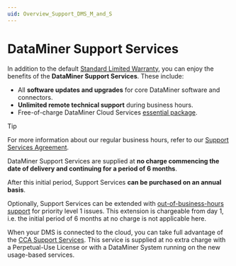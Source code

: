 ```yaml
---
uid: Overview_Support_DMS_M_and_S
---
```


# DataMiner Support Services

In addition to the default [Standard Limited Warranty](xref:Overview_Support_warranty), you can enjoy the benefits of the **DataMiner Support Services**. These include:

- All **software updates and upgrades** for core DataMiner software and connectors.
- **Unlimited remote technical support** during business hours.
- Free-of-charge DataMiner Cloud Services [essential package](https://community.dataminer.services/dataminer-cloud-platform-services/).

> [!TIP]
> For more information about our regular business hours, refer to our [Support Services Agreement](xref:Support_services_agreement).

DataMiner Support Services are supplied at **no charge commencing the date of delivery and continuing for a period of 6 months**.

After this initial period, Support Services **can be purchased on an annual basis**. 

Optionally, Support Services can be extended with [out-of-business-hours support](xref:Overview_Out_Of_Business_Hours_Support) for priority level 1 issues. This extension is chargeable from day 1, i.e. the initial period of 6 months at no charge is not applicable here.  

When your DMS is connected to the cloud, you can take full advantage of the [CCA Support Services](xref:CCA_Support_Services). This service is supplied at no extra charge with a Perpetual-Use License or with a DataMiner System running on the new usage-based services.

